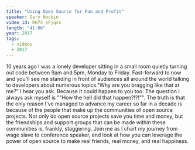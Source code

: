 ```yaml
---
title: "Using Open Source for Fun and Profit"
speaker: Gary Hockin
video_id: RH74_sFjqzs
length: "41:06"
year: 2017
tags:
  - videos
  - 2017
---
```


10 years ago I was a lonely developer sitting in a small room quietly turning out code between 9am and 5pm, Monday to Friday. Fast-forward to now and you'll see me standing in front of audiences all around the world talking to developers about numerous topics."Why are you bragging like that at me?" I hear you ask. Because it could happen to you too. The question I always ask myself is ""How the hell did that happen?!?!"". The truth is that the only reason I've managed to advance my career so far in a decade is because of the people that make up the communities of open source projects. Not only do open source projects save you time and money, but the friendships and support groups that can be made within these communities is, frankly, staggering. Join me as I chart my journey from wage slave to conference speaker, and look at how you can leverage the power of open source to make real friends, real money, and real happiness.

